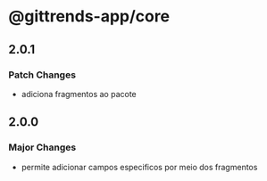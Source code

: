 # @gittrends-app/core

## 2.0.1

### Patch Changes

- adiciona fragmentos ao pacote

## 2.0.0

### Major Changes

- permite adicionar campos especificos por meio dos fragmentos
